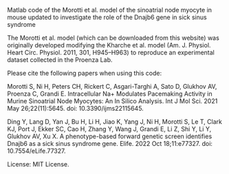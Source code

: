 Matlab code of the Morotti et al. model of the sinoatrial node myocyte in mouse updated to investigate the role of the Dnajb6 gene in sick sinus syndrome

The Morotti et al. model (which can be downloaded from this website) was originally developed modifying the Kharche et al. model (Am. J. Physiol. Heart Circ. Physiol. 2011, 301, H945–H963) to reproduce an experimental dataset collected in the Proenza Lab.


Please cite the following papers when using this code:

Morotti S, Ni H, Peters CH, Rickert C, Asgari-Targhi A, Sato D, Glukhov AV, Proenza C, Grandi E. Intracellular Na+ Modulates Pacemaking Activity in Murine Sinoatrial Node Myocytes: An In Silico Analysis. Int J Mol Sci. 2021 May 26;22(11):5645. doi: 10.3390/ijms22115645.

Ding Y, Lang D, Yan J, Bu H, Li H, Jiao K, Yang J, Ni H, Morotti S, Le T, Clark KJ, Port J, Ekker SC, Cao H, Zhang Y, Wang J, Grandi E, Li Z, Shi Y, Li Y, Glukhov AV, Xu X. A phenotype-based forward genetic screen identifies Dnajb6 as a sick sinus syndrome gene. Elife. 2022 Oct 18;11:e77327. doi: 10.7554/eLife.77327.


License: MIT License.
